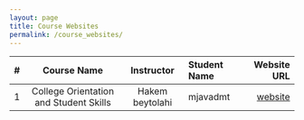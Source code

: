 ```yaml
---
layout: page
title: Course Websites
permalink: /course_websites/
---
```


| # |       Course Name                      |   Instructor    | Student Name    | Website URL          |
|---|:--------------------------------------:|:---------------:|:----------------|---------------------:|
| 1 | College Orientation and Student Skills | Hakem beytolahi | mjavadmt        | [website](https://mjavadmt.github.io/lc98) |
